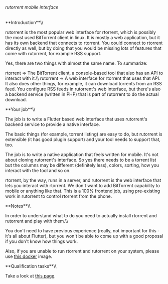 ###### rutorrent mobile interface

 **Introduction\*\*\\\\

rutorrent is the most popular web interface for rtorrent, which is
possibly the most used BitTorrent client in linux. It is mostly a web
application, but it has its own backend that connects to rtorrent. You
could connect to rtorrent directly as well, but by doing that you would
be missing lots of features that come with rutorrent, for example RSS
support.

Yes, there are two things with almost the same name. To summarize:

rtorrent =\> The BitTorrent client, a console-based tool that also has
an API to interact with it.\\\\ rutorrent =\> A web interface for
rtorrent that uses that API. It also does other things, for example, it
can download torrents from an RSS feed. You configure RSS feeds in
rutorrent\'s web interface, but there\'s also a backend service (written
in PHP) that is part of rutorrent to do the actual download.

 **Your job\*\*\\\\

The job is to write a Flutter based web interface that uses rutorrent\'s
backend service to provide a native interface.

The basic things (for example, torrent listing) are easy to do, but
rutorrent is extensible (it has good plugin support) and your tool needs
to support that, too.

The job is to write a native application that feels written for mobile.
It\'s not about cloning rutorrent\'s interface. So yes there needs to be
a torrent list but the columns may be different (definitely less),
colors, sorting, how you interact with the tool and so on.

rtorrent, by the way, runs in a server, and rutorrent is the web
interface that lets you interact with rtorrent. We don\'t want to add
BitTorrent capability to mobile or anything like that. This is a 100%
frontend job, using pre-existing work in rutorrent to control rtorrent
from the phone.

 **Notes\*\*\\\\

In order to understand what to do you need to actually install rtorrent
and rutorrent and play with them.\\\\

You don\'t need to have previous experience (really, not important for
this - it\'s all about Flutter), but you won\'t be able to come up with
a good proposal if you don\'t know how things work.

Also, if you are unable to run rtorrent and rutorrent on your system,
please use [this
docker](https://hub.docker.com/r/crazymax/rtorrent-rutorrent)
image.

 **Qualification tasks\*\*\\\\

Take a look at [this
page](https://ccextractor.org/public:gsoc:takehome).
